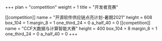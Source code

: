 +++ 
plan = "competition"
weight = 1
title = "开发者竞赛"


[[competition]]
    name = "开源软件供应链点亮计划-暑期2021"
    height = 608
    box_104 = 1
    margin_8 = 1
    one_third_24 = 0
    a_half_40 = 0
[[competition]]
    name = "CCF大数据与计算智能大赛"
    height = 400
    box_104 = 8
    margin_8 = 1
    one_third_24 = 0
    a_half_40 = 0
+++